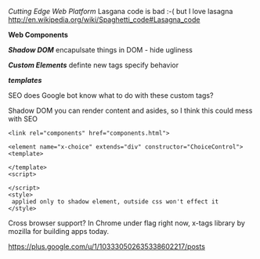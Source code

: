 *Cutting Edge Web Platform*
Lasgana code is bad :-( but I love lasagna
http://en.wikipedia.org/wiki/Spaghetti_code#Lasagna_code

**Web Components**

***Shadow DOM***
encapulsate things in DOM - hide ugliness

***Custom Elements***
definte new tags specify behavior

***templates***


SEO does Google bot know what to do with these custom tags?

Shadow DOM you can render content and asides, so I think this could mess with SEO

```
<link rel="components" href="components.html">
```
```
<element name="x-choice" extends="div" constructor="ChoiceControl">
<template>

</template>
<script>

</script>
<style>
 applied only to shadow element, outside css won't effect it
</style>
```

Cross browser support?
In Chrome under flag right now, 
x-tags library by mozilla for building apps today.

https://plus.google.com/u/1/103330502635338602217/posts
